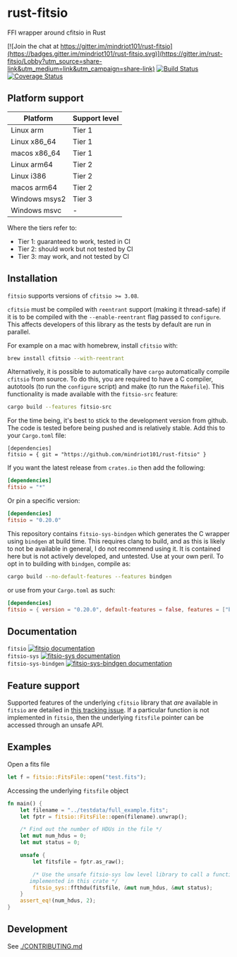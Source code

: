 # rust-fitsio

FFI wrapper around cfitsio in Rust

[![Join the chat at https://gitter.im/mindriot101/rust-fitsio](https://badges.gitter.im/mindriot101/rust-fitsio.svg)](https://gitter.im/rust-fitsio/Lobby?utm_source=share-link&utm_medium=link&utm_campaign=share-link)
[![Build Status](https://travis-ci.org/mindriot101/rust-fitsio.svg?branch=master)](https://travis-ci.org/mindriot101/rust-fitsio)
[![Coverage Status](https://coveralls.io/repos/github/mindriot101/rust-fitsio/badge.svg?branch=master)](https://coveralls.io/github/mindriot101/rust-fitsio?branch=master)

## Platform support

| Platform | Support level |
| --- | --- |
| Linux arm | Tier 1 |
| Linux x86_64 | Tier 1 |
| macos x86_64 | Tier 1 |
| Linux arm64 | Tier 2 |
| Linux i386 | Tier 2 |
| macos arm64 | Tier 2 |
| Windows msys2 | Tier 3 |
| Windows msvc | - |

Where the tiers refer to:

* Tier 1: guaranteed to work, tested in CI
* Tier 2: should work but not tested by CI
* Tier 3: may work, and not tested by CI

## Installation

`fitsio` supports versions of `cfitsio >= 3.08`.

`cfitsio` must be compiled with `reentrant` support (making it
thread-safe) if it is to be compiled with the `--enable-reentrant` flag
passed to `configure`. This affects developers of this library as the
tests by default are run in parallel.

For example on a mac with homebrew, install `cfitsio` with:

```sh
brew install cfitsio --with-reentrant
```

Alternatively, it is possible to automatically have `cargo` automatically
compile `cfitsio` from source. To do this, you are required to have a C
compiler, autotools (to run the `configure` script) and make (to run the
`Makefile`). This functionality is made available with the `fitsio-src` feature:

```sh
cargo build --features fitsio-src
```

For the time being, it's best to stick to the development version from
github.  The code is tested before being pushed and is relatively
stable. Add this to your `Cargo.toml` file:

```toml,no_sync
[dependencies]
fitsio = { git = "https://github.com/mindriot101/rust-fitsio" }
```

If you want the latest release from `crates.io` then add the following:

```toml
[dependencies]
fitsio = "*"
```

Or pin a specific version:

```toml
[dependencies]
fitsio = "0.20.0"
```

This repository contains `fitsio-sys-bindgen` which generates the C
wrapper using `bindgen` at build time. This requires clang to build, and
as this is likely to not be available in general, I do not recommend
using it. It is contained here but is not actively developed, and
untested. Use at your own peril. To opt in to building with `bindgen`,
compile as:

```sh
cargo build --no-default-features --features bindgen
```

or use from your `Cargo.toml` as such:

```toml
[dependencies]
fitsio = { version = "0.20.0", default-features = false, features = ["bindgen"] }
```

## Documentation

`fitsio` [![`fitsio` documentation](https://docs.rs/fitsio/badge.svg)](https://docs.rs/fitsio/)<br />
`fitsio-sys` [![`fitsio-sys` documentation](https://docs.rs/fitsio-sys/badge.svg)](https://docs.rs/fitsio-sys)<br />
`fitsio-sys-bindgen` [![`fitsio-sys-bindgen` documentation](https://docs.rs/fitsio-sys-bindgen/badge.svg)](https://docs.rs/fitsio-sys-bindgen)<br />

## Feature support

Supported features of the underlying `cfitsio` library that _are_ available in `fitsio` are detailed in [this tracking issue](https://github.com/mindriot101/rust-fitsio/issues/15). If a particular function is not implemented in `fitsio`, then the underlying `fitsfile` pointer can be accessed through an unsafe API.

## Examples

Open a fits file

```rust
let f = fitsio::FitsFile::open("test.fits");
```

Accessing the underlying `fitsfile` object

```rust
fn main() {
    let filename = "../testdata/full_example.fits";
    let fptr = fitsio::FitsFile::open(filename).unwrap();

    /* Find out the number of HDUs in the file */
    let mut num_hdus = 0;
    let mut status = 0;

    unsafe {
        let fitsfile = fptr.as_raw();

        /* Use the unsafe fitsio-sys low level library to call a function that is possibly not
       implemented in this crate */
        fitsio_sys::ffthdu(fitsfile, &mut num_hdus, &mut status);
    }
    assert_eq!(num_hdus, 2);
}
```

## Development

See [./CONTRIBUTING.md](./CONTRIBUTING.md)
